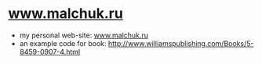 # www.malchuk.ru
* my personal web-site: www.malchuk.ru
* an example code for book: http://www.williamspublishing.com/Books/5-8459-0907-4.html
